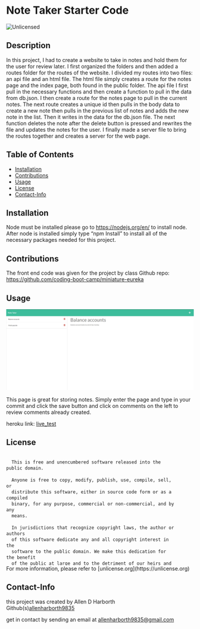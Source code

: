 # Note Taker Starter Code
<img src="https://img.shields.io/badge/license-Unlicensed-blue" alt="Unlicensed">   

 ## Description
  In this project, I had to create a website to take in notes and hold them for the user for review later. I first organized the folders and then added a routes folder for the routes of the website. I divided my routes into two files: an api file and an html file. The html file simply creates a route for the notes page and the index page, both found in the public folder. The api file I first pull in the necessary functions and then create a function to pull in the data from db.json. I then create a route for the notes page to pull in the current notes. The next route creates a unique id then pulls in the body data to create a new note then pulls in the previous list of notes and adds the new note in the list. Then it writes in the data for the db.json file. The next function deletes the note after the delete button is pressed and rewrites the file and updates the notes for the user. I finally made a server file to bring the routes together and creates a server for the web page.  

  ## Table of Contents
  * [Installation](#installation)
  * [Contributions](#contributions)
  * [Usage](#usage)
  * [License](#license)
  * [Contact-Info](#contact-info)
## Installation  

Node must be installed please go to https://nodejs.org/en/ to install node.
After node is installed simply type “npm Install” to install all of the necessary packages needed for this project.


## Contributions

The front end code was given for the project by class
Github repo: https://github.com/coding-boot-camp/miniature-eureka

## Usage
![snapshot](img/snapshot_note_taker.JPG)

This page is great for storing notes. Simply enter the page and type in your commit and click the save button and click on comments on the left to review comments already created.

heroku link: [live_test](https://allenharborth9835-note-taker.herokuapp.com/)

## License
  <div style="height:300px; width:90%; overflow:auto;">

      This is free and unencumbered software released into the public domain.
    
      Anyone is free to copy, modify, publish, use, compile, sell, or
      distribute this software, either in source code form or as a compiled
      binary, for any purpose, commercial or non-commercial, and by any
      means.
      
      In jurisdictions that recognize copyright laws, the author or authors
      of this software dedicate any and all copyright interest in the
      software to the public domain. We make this dedication for the benefit
      of the public at large and to the detriment of our heirs and
      successors. We intend this dedication to be an overt act of
      relinquishment in perpetuity of all present and future rights to this
      software under copyright law.
      
      THE SOFTWARE IS PROVIDED "AS IS", WITHOUT WARRANTY OF ANY KIND,
      EXPRESS OR IMPLIED, INCLUDING BUT NOT LIMITED TO THE WARRANTIES OF
      MERCHANTABILITY, FITNESS FOR A PARTICULAR PURPOSE AND NONINFRINGEMENT.
      IN NO EVENT SHALL THE AUTHORS BE LIABLE FOR ANY CLAIM, DAMAGES OR
      OTHER LIABILITY, WHETHER IN AN ACTION OF CONTRACT, TORT OR OTHERWISE,
      ARISING FROM, OUT OF OR IN CONNECTION WITH THE SOFTWARE OR THE USE OR
      OTHER DEALINGS IN THE SOFTWARE.
  </div>
For more information, please refer to [unlicense.org](https://unlicense.org)

## Contact-Info
this project was created by Allen D Harborth  
Github(s)[allenharborth9835](https://github.com/allenharborth9835)

get in contact by sending an email at allenharborth9835@gmail.com
